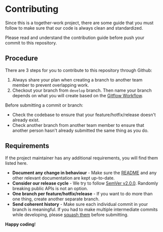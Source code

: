 # Contributing

Since this is a together-work project, there are some guide that you must follow to make sure that our code is always clean and standardized.

Please read and understand the contribution guide before push your commit to this repository.

## Procedure

There are 3 steps for you to contribute to this repository through Github:

1. Always share your plan when creating a branch to another team member to prevent overlapping work.
2. Checkout your branch from `develop` branch. Then name your branch depends on what you will create based on the [Gitflow Workflow](https://www.atlassian.com/git/tutorials/comparing-workflows/gitflow-workflow).

Before submitting a commit or branch:

- Check the codebase to ensure that your feature/hotfix/release doesn't already exist.
- Check another branch from another team member to ensure that another person hasn't already submitted the same thing as you do.

## Requirements

If the project maintainer has any additional requirements, you will find them listed here.

- **Document any change in behaviour** - Make sure the [README](README.md) and any other relevant documentation are kept up-to-date.
- **Consider our release cycle** - We try to follow [SemVer v2.0.0](https://semver.org). Randomly breaking public APIs is not an option.
- **One branch per feature/hotfix/release** - If you want to do more than one thing, create another separate branch.
- **Send coherent history** - Make sure each individual commit in your branch is meaningful. If you had to make multiple intermediate commits while developing, please [squash them](https://www.git-scm.com/book/en/v2/Git-Tools-Rewriting-History#Changing-Multiple-Commit-Messages) before submitting.

**Happy coding**!
